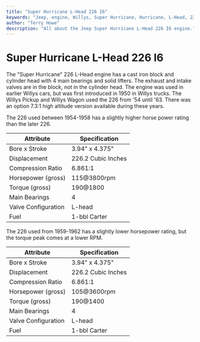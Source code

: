 ```yaml
---
title: "Super Hurricane L-Head 226 I6"
keywords: "Jeep, engine, Willys, Super Hurricane, Hurricane, L-Head, 226, I6"
author: "Terry Howe"
description: "All about the Jeep Super Hurricane L-Head 226 I6 engine."
---
```

# Super Hurricane L-Head 226 I6

The "Super Hurricane" 226 L-Head engine has a cast iron block and cylinder head with 4 main bearings and solid lifters. The exhaust and intake valves are in the block, not in the cylinder head. The engine was used in earlier Willys cars, but was first introduced in 1950 in Willys trucks. The Willys Pickup and Willys Wagon used the 226 from '54 until '63. There was an option 7.3:1 high altitude version available during these years.

The 226 used between 1954-1958 has a slightly higher horse power rating than the later 226.

| Attribute           | Specification      |
|---------------------|--------------------|
| Bore x Stroke       | 3.94" x 4.375"     |
| Displacement        | 226.2 Cubic Inches |
| Compression Ratio   | 6.861:1            |
| Horsepower (gross)  | 115@3800rpm        |
| Torque (gross)      | 190@1800           |
| Main Bearings       | 4                  |
| Valve Configuration | L-head             |
| Fuel                | 1-bbl Carter       |

The 226 used from 1959-1962 has a slightly lower horsepower rating, but the torque peak comes at a lower RPM.

| Attribute | Specification |
|-------------------------------|---|
| Bore x Stroke | 3.94" x 4.375" |
| Displacement | 226.2 Cubic Inches |
| Compression Ratio | 6.861:1 |
| Horsepower (gross) | 105@3600rpm |
| Torque (gross) | 190@1400 |
| Main Bearings | 4 |
| Valve Configuration | L-head |
| Fuel | 1-bbl Carter |
